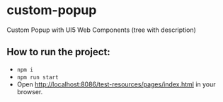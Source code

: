 # custom-popup

Custom Popup with UI5 Web Components (tree with description) 


## How to run the project:
- `npm i`
- `npm run start`
- Open [http://localhost:8086/test-resources/pages/index.html](http://localhost:8086/test-resources/pages/index.html) in your browser.

